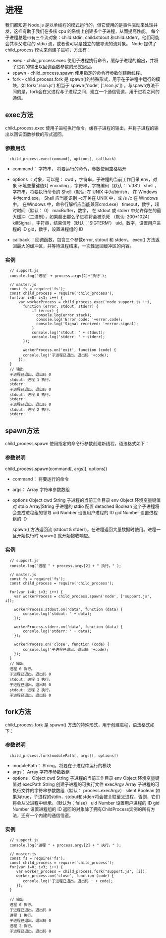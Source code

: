 # 进程

我们都知道 Node.js 是以单线程的模式运行的，但它使用的是事件驱动来处理并发，这样有助于我们在多核 cpu 的系统上创建多个子进程，从而提高性能。
每个子进程总是带有三个流对象：child.stdin, child.stdout 和child.stderr。他们可能会共享父进程的 stdio 流，或者也可以是独立的被导流的流对象。
Node 提供了 child_process 模块来创建子进程，方法有：

* exec - child_process.exec 使用子进程执行命令，缓存子进程的输出，并将子进程的输出以回调函数参数的形式返回。
* spawn - child_process.spawn 使用指定的命令行参数创建新线程。
* fork - child_process.fork 是 spawn()的特殊形式，用于在子进程中运行的模块，如 fork('./son.js') 相当于 spawn('node', ['./son.js']) 。与spawn方法不同的是，fork会在父进程与子进程之间，建立一个通信管道，用于进程之间的通信。

## exec方法

child_process.exec 使用子进程执行命令，缓存子进程的输出，并将子进程的输出以回调函数参数的形式返回。

### 参数用法

      child_process.exec(command[, options], callback)

* command： 字符串， 将要运行的命令，参数使用空格隔开
* options ：对象，可以是：
  cwd ，字符串，子进程的当前工作目录
  env，对象 环境变量键值对
  encoding ，字符串，字符编码（默认： 'utf8'）
  shell ，字符串，将要执行命令的 Shell（默认: 在 UNIX 中为/bin/sh， 在 Windows 中为cmd.exe， Shell 应当能识别 -c开关在 UNIX 中，或 /s /c 在 Windows 中。 在Windows 中，命令行解析应当能兼容cmd.exe）
  timeout，数字，超时时间（默认： 0）
  maxBuffer，数字， 在 stdout 或 stderr 中允许存在的最大缓冲（二进制），如果超出那么子进程将会被杀死 （默认: 200*1024）
  killSignal ，字符串，结束信号（默认：'SIGTERM'）
  uid，数字，设置用户进程的 ID
  gid，数字，设置进程组的 ID

* callback ：回调函数，包含三个参数error, stdout 和 stderr。
exec() 方法返回最大的缓冲区，并等待进程结束，一次性返回缓冲区的内容。 

### 实例

      // support.js
      console.log('进程' + process.argv[2]+'执行');

      // master.js
      const fs = require('fs');
      const child_process = require('child_process');
      for(var i=0; i<3; i++) {
          var workerProcess = child_process.exec('node support.js '+i,
            function (error, stdout, stderr) {
                if (error) {
                  console.log(error.stack);
                  console.log('Error code: '+error.code);
                  console.log('Signal received: '+error.signal);
                }
                console.log('stdout: ' + stdout);
                console.log('stderr: ' + stderr);
            });
        
            workerProcess.on('exit', function (code) {
            console.log('子进程已退出，退出码 '+code);
          });
      }
      // 输出
      子进程已退出，退出码 0
      stdout: 进程 1 执行。
      stderr: 
      子进程已退出，退出码 0
      stdout: 进程 0 执行。
      stderr: 
      子进程已退出，退出码 0
      stdout: 进程 2 执行。
      stderr: 

## spawn方法

child_process.spawn 使用指定的命令行参数创建新线程，语法格式如下：

### 参数说明

child_process.spawn(command[, args][, options])

* command： 将要运行的命令
* args： Array 字符串参数数组
* options Object
  cwd String 子进程的当前工作目录
  env Object 环境变量键值对
  stdio Array|String 子进程的 stdio 配置
  detached Boolean 这个子进程将会变成进程组的领导
  uid Number 设置用户进程的 ID
  gid Number 设置进程组的 ID

  spawn() 方法返回流 (stdout & stderr)，在进程返回大量数据时使用。进程一旦开始执行时 spawn() 就开始接收响应。

### 实例

      // support.js
      console.log("进程 " + process.argv[2] + " 执行。" );

      // master.js
      const fs = require('fs');
      const child_process = require('child_process');
     
      for(var i=0; i<3; i++) {
        var workerProcess = child_process.spawn('node', ['support.js', i]);
      
        workerProcess.stdout.on('data', function (data) {
            console.log('stdout: ' + data);
        });
      
        workerProcess.stderr.on('data', function (data) {
            console.log('stderr: ' + data);
        });
      
        workerProcess.on('close', function (code) {
            console.log('子进程已退出，退出码 '+code);
        });
      }
      // 输出
      进程 0 执行。
      子进程已退出，退出码 0
      stdout: 进程 1 执行。
      子进程已退出，退出码 0
      stdout: 进程 2 执行。
      子进程已退出，退出码 0

## fork方法

child_process.fork 是 spawn() 方法的特殊形式，用于创建进程，语法格式如下：

### 参数说明

      child_process.fork(modulePath[, args][, options])

- modulePath： String，将要在子进程中运行的模块
- args： Array 字符串参数数组
- options：Object
  cwd String 子进程的当前工作目录
  env Object 环境变量键值对
  execPath String 创建子进程的可执行文件
  execArgv Array 子进程的可执行文件的字符串参数数组（默认： process.execArgv）
  silent Boolean 如果为true，子进程的stdin，stdout和stderr将会被关联至父进程，否则，它们将会从父进程中继承。（默认为：false）
  uid Number 设置用户进程的 ID
  gid Number 设置进程组的 ID
  返回的对象除了拥有ChildProcess实例的所有方法，还有一个内建的通信信道。 

### 实例

      // support.js
      console.log("进程 " + process.argv[2] + " 执行。" );

      // master.js
      const fs = require('fs');
      const child_process = require('child_process');
      for(var i=0; i<3; i++) {
         var worker_process = child_process.fork("support.js", [i]);
         worker_process.on('close', function (code) {
            console.log('子进程已退出，退出码 ' + code);
         });
      }

      // 输出
      进程 0 执行。
      子进程已退出，退出码 0
      进程 1 执行。
      子进程已退出，退出码 0
      进程 2 执行。
      子进程已退出，退出码 0


